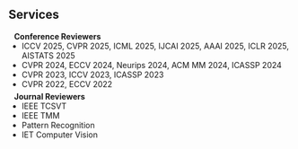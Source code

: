 ## Services

<h4 style="margin:0 10px 0;">Conference Reviewers</h4>

<ul style="margin:0 0 5px;">
  <li><autocolor>ICCV 2025, CVPR 2025, ICML 2025, IJCAI 2025, AAAI 2025, ICLR 2025, AISTATS 2025</autocolor></li>
  <li><autocolor>CVPR 2024, ECCV 2024, Neurips 2024, ACM MM 2024, ICASSP 2024</autocolor></li>
  <li><autocolor>CVPR 2023, ICCV 2023, ICASSP 2023</autocolor></li>
  <li><autocolor>CVPR 2022, ECCV 2022</autocolor></li>
</ul>

<h4 style="margin:0 10px 0;">Journal Reviewers</h4>

<ul style="margin:0 0 20px;">
  <li><autocolor>IEEE TCSVT</autocolor></li>
  <li><autocolor>IEEE TMM</autocolor></li>
  <li><autocolor>Pattern Recognition</autocolor></li>
  <li><autocolor>IET Computer Vision</autocolor></li>
</ul>
